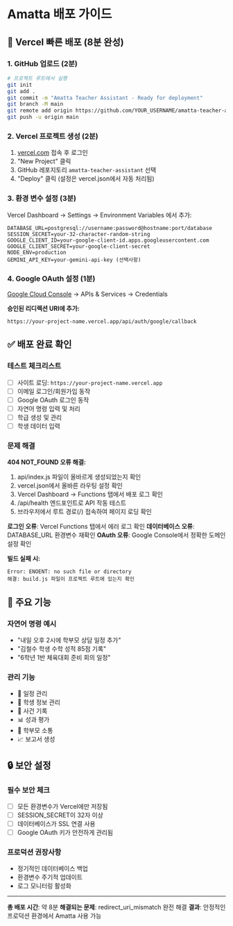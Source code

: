 # Amatta 배포 가이드

## 🚀 Vercel 빠른 배포 (8분 완성)

### 1. GitHub 업로드 (2분)
```bash
# 프로젝트 루트에서 실행
git init
git add .
git commit -m "Amatta Teacher Assistant - Ready for deployment"
git branch -M main
git remote add origin https://github.com/YOUR_USERNAME/amatta-teacher-assistant.git
git push -u origin main
```

### 2. Vercel 프로젝트 생성 (2분)
1. [vercel.com](https://vercel.com) 접속 후 로그인
2. "New Project" 클릭
3. GitHub 레포지토리 `amatta-teacher-assistant` 선택
4. "Deploy" 클릭 (설정은 vercel.json에서 자동 처리됨)

### 3. 환경 변수 설정 (3분)
Vercel Dashboard → Settings → Environment Variables 에서 추가:

```
DATABASE_URL=postgresql://username:password@hostname:port/database
SESSION_SECRET=your-32-character-random-string
GOOGLE_CLIENT_ID=your-google-client-id.apps.googleusercontent.com
GOOGLE_CLIENT_SECRET=your-google-client-secret
NODE_ENV=production
GEMINI_API_KEY=your-gemini-api-key (선택사항)
```

### 4. Google OAuth 설정 (1분)
[Google Cloud Console](https://console.cloud.google.com) → APIs & Services → Credentials

**승인된 리디렉션 URI에 추가:**
```
https://your-project-name.vercel.app/api/auth/google/callback
```

## ✅ 배포 완료 확인

### 테스트 체크리스트
- [ ] 사이트 로딩: `https://your-project-name.vercel.app`
- [ ] 이메일 로그인/회원가입 동작
- [ ] Google OAuth 로그인 동작
- [ ] 자연어 명령 입력 및 처리
- [ ] 학급 생성 및 관리
- [ ] 학생 데이터 입력

### 문제 해결

**404 NOT_FOUND 오류 해결:**
1. api/index.js 파일이 올바르게 생성되었는지 확인
2. vercel.json에서 올바른 라우팅 설정 확인
3. Vercel Dashboard → Functions 탭에서 배포 로그 확인
4. /api/health 엔드포인트로 API 작동 테스트
5. 브라우저에서 루트 경로(/) 접속하여 페이지 로딩 확인

**로그인 오류**: Vercel Functions 탭에서 에러 로그 확인
**데이터베이스 오류**: DATABASE_URL 환경변수 재확인
**OAuth 오류**: Google Console에서 정확한 도메인 설정 확인

**빌드 실패 시:**
```
Error: ENOENT: no such file or directory
해결: build.js 파일이 프로젝트 루트에 있는지 확인
```

## 🎯 주요 기능

### 자연어 명령 예시
- "내일 오후 2시에 학부모 상담 일정 추가"
- "김철수 학생 수학 성적 85점 기록"
- "6학년 1반 체육대회 준비 회의 일정"

### 관리 기능
- 📅 일정 관리
- 👥 학생 정보 관리
- 📝 사건 기록
- 📊 성과 평가
- 💬 학부모 소통
- 📈 보고서 생성

## 🔒 보안 설정

### 필수 보안 체크
- [ ] 모든 환경변수가 Vercel에만 저장됨
- [ ] SESSION_SECRET이 32자 이상
- [ ] 데이터베이스가 SSL 연결 사용
- [ ] Google OAuth 키가 안전하게 관리됨

### 프로덕션 권장사항
- 정기적인 데이터베이스 백업
- 환경변수 주기적 업데이트
- 로그 모니터링 활성화

---

**총 배포 시간**: 약 8분
**해결되는 문제**: redirect_uri_mismatch 완전 해결
**결과**: 안정적인 프로덕션 환경에서 Amatta 사용 가능